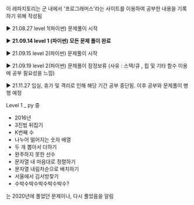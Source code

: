 이 레파지토리는 군 내에서 '프로그래머스'라는 사이트를 이용하여 공부한 내용을 기록하기 위해 작성됨

▶ 21.08.27 level 1(파이썬) 문제풀이 시작

▶ **21.09.14 level 1 (파이썬) 모든 문제 풀이 완료**

▶ 21.09.15 level 2(파이썬) 문제풀이 시작

▶ 21.09.19 level 2(파이썬) 문제풀이 잠정보류 (사유 : 스택/큐 , 힙 및 기타 함수 이용에 공부 필요성을 느낌)

▶ 21.11.27 입실, 휴가 및 격리로 인해 해당 기간 공부 중단됨. 이후 공부와 문제풀이 병행 예정

Level 1 _ py 중
- 2016년
- 3진법 뒤집기
- K번째 수
- 나누어 떨어지는 숫자 배열
- 두 개 뽑아서 더하기
- 완주하지 못한 선수
- 문자열 내 마음대로 정렬하기
- 문자열 내림차순으로 배치하기
- 서울에서 김서방찾기
- 수박수박수박수박수박수?

는 2020년에 풀었던 문제이나, 다시 풀었음을 알림

